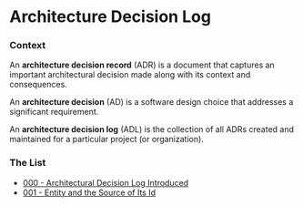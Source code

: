 # Architecture Decision Log 

### Context

An **architecture decision record** (ADR) is a document that captures an important architectural decision made along with its context and consequences.

An **architecture decision** (AD) is a software design choice that addresses a significant requirement.

An **architecture decision log** (ADL) is the collection of all ADRs created and maintained for a particular project (or organization).

### The List
 - [000 - Architectural Decision Log Introduced](000-architectural-decision-log-introduced.md)
 - [001 - Entity and the Source of Its Id](001-entity-and-the-source-of-its-id.md)
 